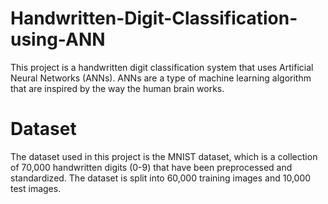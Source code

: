 # Handwritten-Digit-Classification-using-ANN


This project is a handwritten digit classification system that uses Artificial Neural Networks (ANNs). ANNs are a type of machine learning algorithm that are inspired by the way the human brain works.

# Dataset
The dataset used in this project is the MNIST dataset, which is a collection of 70,000 handwritten digits (0-9) that have been preprocessed and standardized. The dataset is split into 60,000 training images and 10,000 test images.
